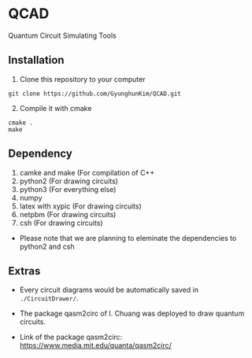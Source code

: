 # QCAD

Quantum Circuit Simulating Tools

## Installation

1. Clone this repository to your computer
~~~
git clone https://github.com/GyunghunKim/QCAD.git
~~~
2. Compile it with cmake
~~~
cmake .
make
~~~

## Dependency

1. camke and make (For compilation of C++
2. python2 (For drawing circuits)
3. python3 (For everything else)
4. numpy
5. latex with xypic (For drawing circuits)
6. netpbm (For drawing circuits)
7. csh (For drawing circuits)
- Please note that we are planning to eleminate the dependencies to python2 and csh

## Extras

- Every circuit diagrams would be automatically saved in `./CircuitDrawer/`.

- The package qasm2circ of I. Chuang was deployed to draw quantum circuits.

- Link of the package qasm2circ: https://www.media.mit.edu/quanta/qasm2circ/
